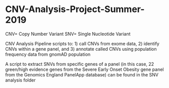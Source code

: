 # CNV-Analysis-Project-Summer-2019
CNV= Copy Number Variant
SNV= Single Nucleotide Variant

CNV Analysis Pipeline scripts to: 1) call CNVs from exome data, 2) identify CNVs within a gene panel, and 3) annotate called CNVs using population frequency data from gnomAD population

A script to extract SNVs from specific genes of a panel (in this case, 22 green/high evidence genes from the Severe Early Onset Obesity gene panel from the Genomics England PanelApp database) can be found in the SNV analysis folder
